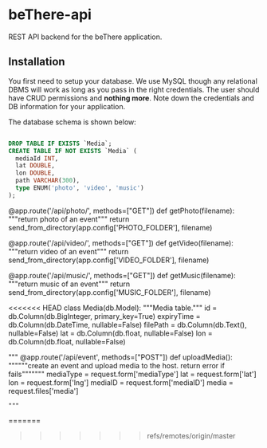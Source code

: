 beThere-api
===========

REST API backend for the beThere application.

Installation
------------

You first need to setup your database. We use MySQL though any relational DBMS will work as long as you pass in the right credentials. The user should have CRUD permissions and **nothing more**. Note down the credentials and DB information for your application.

The database schema is shown below:

```sql

DROP TABLE IF EXISTS `Media`;
CREATE TABLE IF NOT EXISTS `Media` (
  mediaId INT,
  lat DOUBLE,
  lon DOUBLE,
  path VARCHAR(300),
  type ENUM('photo', 'video', 'music')
);

```
@app.route('/api/photo/<filename>', methods=["GET"])
def getPhoto(filename):
	"""return photo of an event"""
	return send_from_directory(app.config['PHOTO_FOLDER'], filename)
	
@app.route('/api/video/<filename>', methods=["GET"])
def getVideo(filename):
	"""return video of an event"""
	return send_from_directory(app.config['VIDEO_FOLDER'], filename)
	
@app.route('/api/music/<filename>', methods=["GET"])
def getMusic(filename):
	"""return music of an event"""
	return send_from_directory(app.config['MUSIC_FOLDER'], filename)
	
<<<<<<< HEAD
class Media(db.Model):
	"""Media table."""
	id = db.Column(db.BigInteger, primary_key=True)
	expiryTime = db.Column(db.DateTime, nullable=False)
	filePath = db.Column(db.Text(), nullable=False)
	lat = db.Column(db.float, nullable=False)
	lon = db.Column(db.float, nullable=False)
	
	
	
"""	
@app.route('/api/event', methods=["POST"])
def uploadMedia():
	""""""create an event and upload media to the host. return error if fails"""""""
	mediaType = request.form['mediaType']
	lat = request.form['lat']
	lon = request.form['lng']
	mediaID = request.form['mediaID']
	media = request.files['media']
	
	"""
=======
>>>>>>> refs/remotes/origin/master
